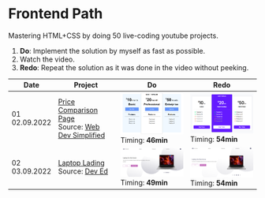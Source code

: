 # Frontend Path

Mastering HTML+CSS by doing 50 live-coding youtube projects. 

1. **Do**: Implement the solution by myself as fast as possible. 
2. Watch the video.
3. **Redo**: Repeat the solution as it was done in the video without peeking.

| Date                | Project                                                      | Do                                                           | Redo                                                         |
| ------------------- | ------------------------------------------------------------ | ------------------------------------------------------------ | ------------------------------------------------------------ |
| 01 <br />02.09.2022 | [Price Comparison Page](fr02_HTML-CSS-Price-Comparison-Table)<br />Source: [Web Dev Simplified](https://youtu.be/M_bhZEY6_kM?t=20) | <img src="fr01_HTML-CSS-Price-Comparison-Table/do/result.png" style="width:300px" /> <br />Timing: **46min** | <img src="fr01_HTML-CSS-Price-Comparison-Table/redo/result.png" style="width:300px" /> <br />Timing: **54min** |
| 02 <br />03.09.2022 | [Laptop Lading](fr02_laptop_landing)<br />Source: [Dev Ed](https://www.youtube.com/watch?v=ZeDP-rzOnAA) | <img src="fr02_laptop_landing/do/result.png" style="width:300px" /> <br />Timing: **49min** | <img src="fr02_laptop_landing/redo/result.png" style="width:300px" /> <br />Timing: **54min** |

